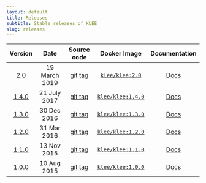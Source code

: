 ```yaml
---
layout: default
title: Releases
subtitle: Stable releases of KLEE
slug: releases
---
```


| Version         | Date          | Source code      | Docker Image            | Documentation  |
|:---------------:|:-------------:|:----------------:|:-----------------------:|:--------------:|
| [2.0][rn2_0]  |  19 March 2019 | [git tag][tb2_0] | [`klee/klee:2.0`][di] | [Docs][doc2_0] |
| [1.4.0][rn1_4]  |  21 July 2017 | [git tag][tb1_4] | [`klee/klee:1.4.0`][di] | [Docs][doc1_4] |
| [1.3.0][rn1_3]  |  30 Dec 2016  | [git tag][tb1_3] | [`klee/klee:1.3.0`][di] | [Docs][doc1_3] |
| [1.2.0][rn1_2]  |  31 Mar 2016  | [git tag][tb1_2] | [`klee/klee:1.2.0`][di] | [Docs][doc1_2] |
| [1.1.0][rn1_1]  |  13 Nov 2015  | [git tag][tb1_1] | [`klee/klee:1.1.0`][di] | [Docs][doc1_1] |
| [1.0.0][rn1_0]  |  10 Aug 2015  | [git tag][tb1_0] | [`klee/klee:1.0.0`][di] | [Docs][doc1_0] |

[rn2_0]: {{site.repository}}/releases/tag/v2.0
[rn1_4]: {{site.repository}}/releases/tag/v1.4.0
[rn1_3]: {{site.repository}}/releases/tag/v1.3.0
[rn1_2]: {{site.repository}}/releases/tag/v1.2.0
[rn1_1]: {{site.repository}}/releases/tag/v1.1.0
[rn1_0]: {{site.repository}}/releases/tag/v1.0.0

[doc2_0]: {{site.baseurl}}/releases/docs/v2.0
[doc1_4]: {{site.baseurl}}/releases/docs/v1.4.0
[doc1_3]: {{site.baseurl}}/releases/docs/v1.3.0
[doc1_2]: {{site.baseurl}}/releases/docs/v1.2.0
[doc1_1]: {{site.baseurl}}/releases/docs/v1.1.0
[doc1_0]: {{site.baseurl}}/releases/docs/v1.0.0

[tb2_0]: {{site.repository}}/tree/v2.0
[tb1_4]: {{site.repository}}/tree/v1.4.0
[tb1_3]: {{site.repository}}/tree/v1.3.0
[tb1_2]: {{site.repository}}/tree/v1.2.0
[tb1_1]: {{site.repository}}/tree/v1.1.0
[tb1_0]: {{site.repository}}/tree/v1.0.0

[di]: https://hub.docker.com/r/klee/klee/tags/
